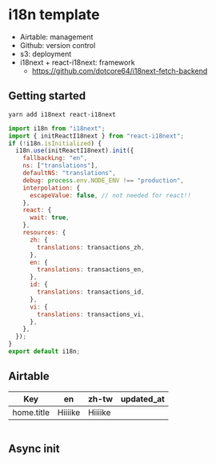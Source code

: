 # i18n template

- Airtable: management
- Github: version control
- s3: deployment
- i18next + react-i18next: framework
  - https://github.com/dotcore64/i18next-fetch-backend

## Getting started

```
yarn add i18next react-i18next
```

```i18n.js
import i18n from "i18next";
import { initReactI18next } from "react-i18next";
if (!i18n.isInitialized) {
  i18n.use(initReactI18next).init({
    fallbackLng: "en",
    ns: ["translations"],
    defaultNS: "translations",
    debug: process.env.NODE_ENV !== "production",
    interpolation: {
      escapeValue: false, // not needed for react!!
    },
    react: {
      wait: true,
    },
    resources: {
      zh: {
        translations: transactions_zh,
      },
      en: {
        translations: transactions_en,
      },
      id: {
        translations: transactions_id,
      },
      vi: {
        translations: transactions_vi,
      },
    },
  });
}
export default i18n;
```

## Airtable

| Key        | en      | zh-tw   | updated_at |
| ---------- | ------- | ------- | ---------- |
| home.title | Hiiiike | Hiiiike |            |

```

```

## Async init
